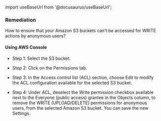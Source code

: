 import useBaseUrl from '@docusaurus/useBaseUrl';

### Remediation
How to ensure that your Amazon S3 buckets can't be accessed for WRITE actions by anonymous users?

#### Using AWS Console

- Step 1: Select the S3 bucket.

- Step 2: Click on the Permissions tab.

- Step 3: In the Access control list (ACL) section, choose Edit to modify the ACL configuration available for the selected S3 bucket.

- Step 4: Under ACL, deselect the Write permission checkbox available next to the Everyone (public access) grantee in the Objects column, to remove the WRITE (UPLOAD/DELETE) permissions for anonymous users, from the selected Amazon S3 bucket. You can save the new Settings.